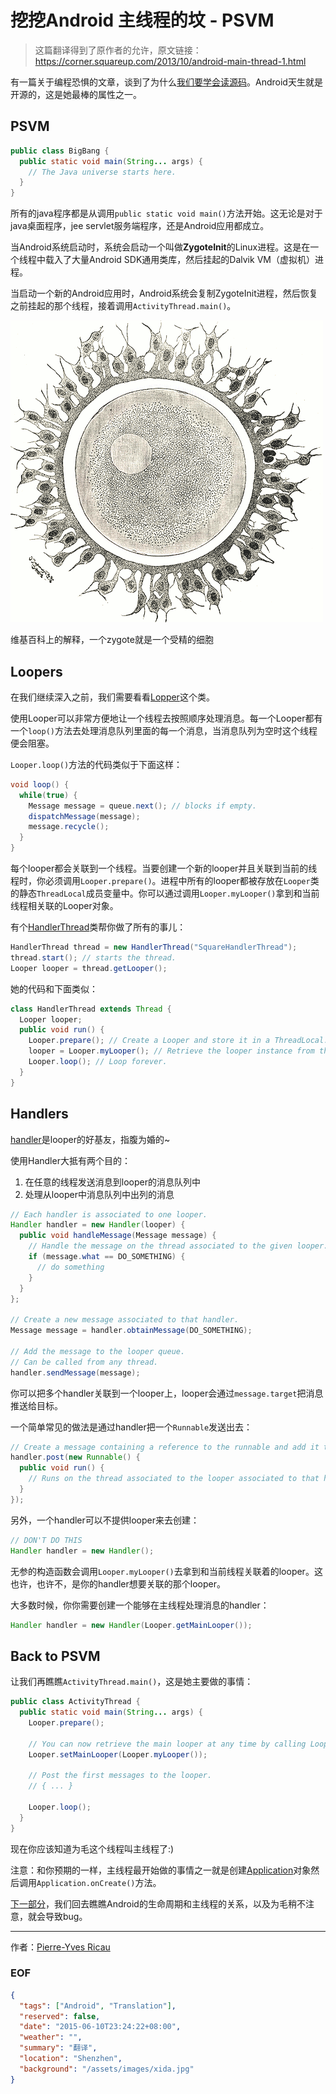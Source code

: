 挖挖Android 主线程的坟 - PSVM
===

> 这篇翻译得到了原作者的允许，原文链接：https://corner.squareup.com/2013/10/android-main-thread-1.html

有一篇关于编程恐惧的文章，谈到了为什么[我们要学会读源码][1]。Android天生就是开源的，这是她最棒的属性之一。

## PSVM
```java
public class BigBang {
  public static void main(String... args) {
    // The Java universe starts here.
  }
}
```
所有的java程序都是从调用``public static void main()``方法开始。这无论是对于java桌面程序，jee servlet服务端程序，还是Android应用都成立。

当Android系统启动时，系统会启动一个叫做**ZygoteInit**的Linux进程。这是在一个线程中载入了大量Android SDK通用类库，然后挂起的Dalvik VM（虚拟机）进程。

当启动一个新的Android应用时，Android系统会复制ZygoteInit进程，然后恢复之前挂起的那个线程，接着调用``ActivityThread.main()``。

![zygote](zygote.png)

维基百科上的解释，一个zygote就是一个受精的细胞

## Loopers
在我们继续深入之前，我们需要看看[Lopper][3]这个类。

使用Looper可以非常方便地让一个线程去按照顺序处理消息。每一个Looper都有一个``loop()``方法去处理消息队列里面的每一个消息，当消息队列为空时这个线程便会阻塞。

``Looper.loop()``方法的代码类似于下面这样：

```java
void loop() {
  while(true) {
    Message message = queue.next(); // blocks if empty.
    dispatchMessage(message);
    message.recycle();
  }
}
```

每个looper都会关联到一个线程。当要创建一个新的looper并且关联到当前的线程时，你必须调用``Looper.prepare()``。进程中所有的looper都被存放在``Looper``类的静态``ThreadLocal``成员变量中。你可以通过调用``Looper.myLooper()``拿到和当前线程相关联的Looper对象。

有个[HandlerThread][4]类帮你做了所有的事儿：

```java
HandlerThread thread = new HandlerThread("SquareHandlerThread");
thread.start(); // starts the thread.
Looper looper = thread.getLooper();
```

她的代码和下面类似：

```java
class HandlerThread extends Thread {
  Looper looper;
  public void run() {
    Looper.prepare(); // Create a Looper and store it in a ThreadLocal.
    looper = Looper.myLooper(); // Retrieve the looper instance from the ThreadLocal, for later use.
    Looper.loop(); // Loop forever.
  }
}
```

## Handlers
[handler][5]是looper的好基友，指腹为婚的~

使用Handler大抵有两个目的：

1. 在任意的线程发送消息到looper的消息队列中
2. 处理从looper中消息队列中出列的消息

```java
// Each handler is associated to one looper.
Handler handler = new Handler(looper) {
  public void handleMessage(Message message) {
    // Handle the message on the thread associated to the given looper.
    if (message.what == DO_SOMETHING) {
      // do something
    }
  }
};

// Create a new message associated to that handler.
Message message = handler.obtainMessage(DO_SOMETHING);

// Add the message to the looper queue.
// Can be called from any thread.
handler.sendMessage(message);
```

你可以把多个handler关联到一个looper上，looper会通过``message.target``把消息推送给目标。

一个简单常见的做法是通过handler把一个``Runnable``发送出去：

```java
// Create a message containing a reference to the runnable and add it to the looper queue
handler.post(new Runnable() {
  public void run() {
    // Runs on the thread associated to the looper associated to that handler.
  }
});
```

另外，一个handler可以不提供looper来去创建：

```java
// DON'T DO THIS
Handler handler = new Handler();
```

无参的构造函数会调用``Looper.myLooper()``去拿到和当前线程关联着的looper。这也许，也许不，是你的handler想要关联的那个looper。

大多数时候，你你需要创建一个能够在主线程处理消息的handler：

```java
Handler handler = new Handler(Looper.getMainLooper());
```

## Back to PSVM
让我们再瞧瞧``ActivityThread.main()``，这是她主要做的事情：
```java
public class ActivityThread {
  public static void main(String... args) {
    Looper.prepare();

    // You can now retrieve the main looper at any time by calling Looper.getMainLooper().
    Looper.setMainLooper(Looper.myLooper());

    // Post the first messages to the looper.
    // { ... }

    Looper.loop();
  }
}
```

现在你应该知道为毛这个线程叫主线程了:)

注意：和你预期的一样，主线程最开始做的事情之一就是创建[Application][6]对象然后调用``Application.onCreate()``方法。

[下一部分][7]，我们回去瞧瞧Android的生命周期和主线程的关系，以及为毛稍不注意，就会导致bug。

---
作者：[Pierre-Yves Ricau][8]

### EOF
```json
{
  "tags": ["Android", "Translation"],
  "reserved": false,
  "date": "2015-06-10T23:24:22+08:00",
  "weather": "",
  "summary": "翻译",
  "location": "Shenzhen",
  "background": "/assets/images/xida.jpg"
}
```

[1]: http://www.codinghorror.com/blog/2012/04/learn-to-read-the-source-luke.html
[2]: https://android.googlesource.com/platform/frameworks/base/+/refs/heads/master/preloaded-classes
[3]: http://developer.android.com/reference/android/os/L
[4]: http://developer.android.com/reference/android/os/HandlerThread.html
[5]: http://developer.android.com/reference/android/os/Handler.html
[6]: http://developer.android.com/reference/android/app/Application.html
[7]: http://corner.squareup.com/2013/12/android-main-thread-2.html
[8]: http://piwai.info/

